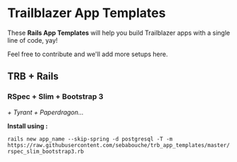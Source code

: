 # Trailblazer App Templates
These __Rails App Templates__ will help you build Trailblazer apps with a single line of code, yay!

Feel free to contribute and we'll add more setups here.

## TRB + Rails
### RSpec + Slim + Bootstrap 3
_+ Tyrant + Paperdragon…_

__Install using :__

`rails new app_name --skip-spring -d postgresql -T -m https://raw.githubusercontent.com/sebabouche/trb_app_templates/master/rspec_slim_bootstrap3.rb`
